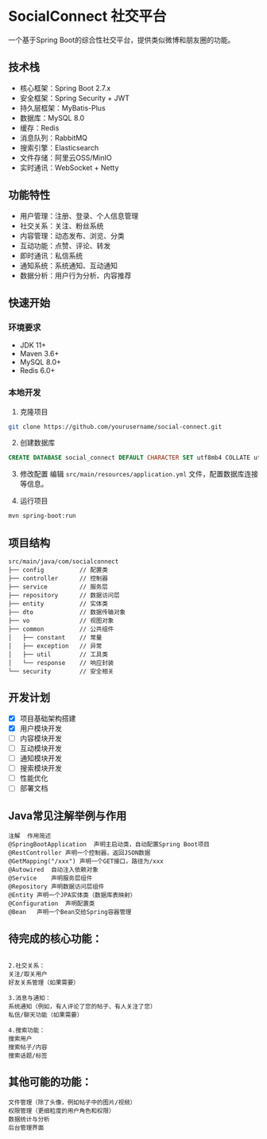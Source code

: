 # SocialConnect 社交平台

一个基于Spring Boot的综合性社交平台，提供类似微博和朋友圈的功能。

## 技术栈

- 核心框架：Spring Boot 2.7.x
- 安全框架：Spring Security + JWT
- 持久层框架：MyBatis-Plus
- 数据库：MySQL 8.0
- 缓存：Redis
- 消息队列：RabbitMQ
- 搜索引擎：Elasticsearch
- 文件存储：阿里云OSS/MinIO
- 实时通讯：WebSocket + Netty

## 功能特性

- 用户管理：注册、登录、个人信息管理
- 社交关系：关注、粉丝系统
- 内容管理：动态发布、浏览、分类
- 互动功能：点赞、评论、转发
- 即时通讯：私信系统
- 通知系统：系统通知、互动通知
- 数据分析：用户行为分析、内容推荐

## 快速开始

### 环境要求

- JDK 11+
- Maven 3.6+
- MySQL 8.0+
- Redis 6.0+

### 本地开发

1. 克隆项目
```bash
git clone https://github.com/yourusername/social-connect.git
```

2. 创建数据库
```sql
CREATE DATABASE social_connect DEFAULT CHARACTER SET utf8mb4 COLLATE utf8mb4_unicode_ci;
```

3. 修改配置
编辑 `src/main/resources/application.yml` 文件，配置数据库连接等信息。

4. 运行项目
```bash
mvn spring-boot:run
```

## 项目结构

```
src/main/java/com/socialconnect
├── config          // 配置类
├── controller      // 控制器
├── service         // 服务层
├── repository      // 数据访问层
├── entity          // 实体类
├── dto             // 数据传输对象
├── vo              // 视图对象
├── common          // 公共组件
│   ├── constant    // 常量
│   ├── exception   // 异常
│   ├── util        // 工具类
│   └── response    // 响应封装
└── security        // 安全相关
```

## 开发计划

- [x] 项目基础架构搭建
- [x] 用户模块开发
- [ ] 内容模块开发
- [ ] 互动模块开发
- [ ] 通知模块开发
- [ ] 搜索模块开发
- [ ] 性能优化
- [ ] 部署文档

## Java常见注解举例与作用

```
注解	作用简述
@SpringBootApplication	声明主启动类，自动配置Spring Boot项目
@RestController	声明一个控制器，返回JSON数据
@GetMapping("/xxx")	声明一个GET接口，路径为/xxx
@Autowired	自动注入依赖对象
@Service	声明服务层组件
@Repository	声明数据访问层组件
@Entity	声明一个JPA实体类（数据库表映射）
@Configuration	声明配置类
@Bean	声明一个Bean交给Spring容器管理
```



## 待完成的核心功能：

```

2.社交关系：
关注/取关用户
好友关系管理（如果需要）

3.消息与通知：
系统通知（例如，有人评论了您的帖子、有人关注了您）
私信/聊天功能（如果需要）

4.搜索功能：
搜索用户
搜索帖子/内容
搜索话题/标签
```

## 其他可能的功能：
```
文件管理（除了头像，例如帖子中的图片/视频）
权限管理（更细粒度的用户角色和权限）
数据统计与分析
后台管理界面
```